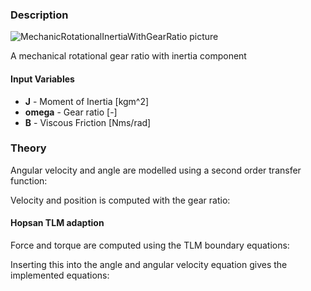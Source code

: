 ### Description
![MechanicRotationalInertiaWithGearRatio picture](inertiawgearhelp.svg)

A mechanical rotational gear ratio with inertia component

#### Input Variables
* **J** - Moment of Inertia [kgm^2]
* **omega** - Gear ratio [-]
* **B** - Viscous Friction [Nms/rad]

### Theory
Angular velocity and angle are modelled using a second order transfer function:
<!---EQUATION \omega_2 = \dfrac{-T_1 \omega_{gear} - T_2}{J s + B} --->
<!---EQUATION \theta_2 = \dfrac{-T_1 \omega_{gear} - T_2}{J s^2 + B s} --->
Velocity and position is computed with the gear ratio:
<!---EQUATION \omega_1 = \omega_2 \omega_{gear} --->
<!---EQUATION \theta_1 = \theta_2 \omega_{gear} --->

#### Hopsan TLM adaption
Force and torque are computed using the TLM boundary equations:
<!---EQUATION T_1 = c_1 + Z_c \omega_1 --->
<!---EQUATION T_2 = c_2 + Z_c \omega_2 --->
Inserting this into the angle and angular velocity equation gives the implemented equations:
<!---EQUATION \omega_2 = \dfrac{-c_1 \omega_{gear} - c_2}{J s + B+Z_{c1} \omega_{gear}^2 + Z_{c2}} --->
<!---EQUATION \theta_2 = \dfrac{-c_1 \omega_{gear} - c_2}{J s^2 + (B+Z_{c1} \omega_{gear}^2 + Z_{c2}) s} --->

